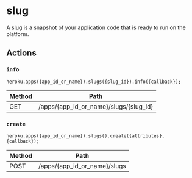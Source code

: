 # slug

A slug is a snapshot of your application code that is ready to run on the platform.

## Actions

### `info`

`heroku.apps({app_id_or_name}).slugs({slug_id}).info({callback});`

Method | Path
--- | ---
GET | /apps/{app_id_or_name}/slugs/{slug_id}

### `create`

`heroku.apps({app_id_or_name}).slugs().create({attributes}, {callback});`

Method | Path
--- | ---
POST | /apps/{app_id_or_name}/slugs

